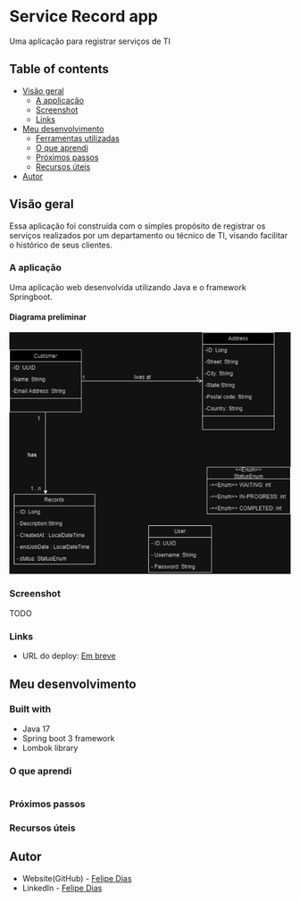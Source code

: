 # Service Record app

Uma aplicação para registrar serviços de TI


## Table of contents

- [Visão geral](#visão-geral)
    - [A applicação](#a-aplicação)
    - [Screenshot](#screenshot)
    - [Links](#links)
- [Meu desenvolvimento](#meu-desenvolvimento)
    - [Ferramentas utilizadas](#built-with)
    - [O que aprendi](#o-que-aprendi)
    - [Próximos passos](#próximos-passos)
    - [Recursos úteis](#recursos-úteis)
- [Autor](#autor)


## Visão geral
Essa aplicação foi construída com o simples propósito de registrar os serviços realizados
por um departamento ou técnico de TI, visando facilitar o histórico de seus clientes.



### A aplicação
Uma aplicação web desenvolvida utilizando Java e o framework Springboot.

#### Diagrama preliminar 
![ServiceRecordDiagram](/src/main/resources/assets/ServiceRecordDiagram.drawio.png)


### Screenshot
TODO
### Links


- URL do deploy: [Em breve](https://your-live-site-url.com)

## Meu desenvolvimento

  
### Built with

- Java 17
- Spring boot 3 framework
- Lombok library



### O que aprendi


```java

```


### Próximos passos



### Recursos úteis

## Autor

- Website(GitHub) - [Felipe Dias](https://www.your-site.com)
- LinkedIn - [Felipe Dias](https://www.linkedin.com/in/felipe-dsprado/)

